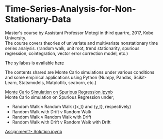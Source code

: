 # Time-Series-Analysis-for-Non-Stationary-Data

Master's course by Assistant Professor Motegi in third quartre, 2017, Kobe University.  
The course covers theories of univariate and multivariate nonstationary time series analysis. (random walk, unit root, trend stationarity, spurious regression, cointegration, vector error correction model, etc.)
  
The syllabus is available [here](https://kym-syllabus.ofc.kobe-u.ac.jp/kobe_syllabus/2017/44/data/2017_3E612.html)  
  
The contents shared are Monte Carlo simulations under various conditions and some empirical applications using Python (Numpy, Pandas, Scikit-Learn, Statsmodels, Matplotlib, seaborn, etc.)

  
[Monte Carlo Simulation on Spurious Regression.ipynb](https://github.com/yoshiki146/Time-Series-Analysis-for-Non-Stationary-Data/blob/master/Monte%20Carlo%20Simulation%20on%20Spurious%20Regression.ipynb)  
Monte Carlo simulation on Spurious Regression under; 
* Random Walk v Random Walk ({x_t} and {y_t}, respectively)
* Random Walk with Drift v Random Walk
* Random Walk v Random Walk with Drift
* Random Walk with Drift v Random Walk with Drift

  
[Assignment1- Solution.ipynb](https://github.com/yoshiki146/Time-Series-Analysis-for-Non-Stationary-Data/blob/master/Assignment1-%20Solution.ipynb)
